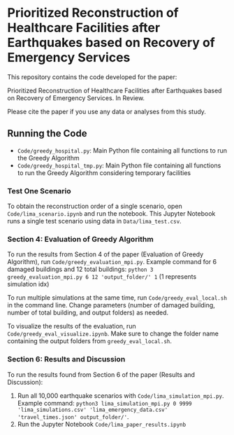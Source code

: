 # Prioritized Reconstruction of Healthcare Facilities after Earthquakes based on Recovery of Emergency Services

This repository contains the code developed for the paper:

Prioritized Reconstruction of Healthcare Facilities after Earthquakes based on Recovery of Emergency Services. In Review. 

Please cite the paper if you use any data or analyses from this study. 

## Running the Code

- `Code/greedy_hospital.py`: Main Python file containing all functions to run the Greedy Algorithm
- `Code/greedy_hospital_tmp.py`: Main Python file containing all functions to run the Greedy Algorithm considering temporary facilities

### Test One Scenario
To obtain the reconstruction order of a single scenario, open `Code/lima_scenario.ipynb` and run the notebook. This Jupyter Notebook runs a single test scenario using data in `Data/lima_test.csv`.

### Section 4: Evaluation of Greedy Algorithm

To run the results from Section 4 of the paper (Evaluation of Greedy Algorithm), run `Code/greedy_evaluation_mpi.py`.
Example command for 6 damaged buildings and 12 total buildings: 
`python 3 greedy_evaluation_mpi.py 6 12 'output_folder/' 1` (1 represents simulation idx)

To run multiple simulations at the same time, run `Code/greedy_eval_local.sh` in the command line. 
Change parameters (number of damaged building, number of total building, and output folders) as needed. 

To visualize the results of the evaluation, run `Code/greedy_eval_visualize.ipynb`. Make sure to change the folder name containing the output folders from `greedy_eval_local.sh`.

### Section 6: Results and Discussion

To run the results found from Section 6 of the paper (Results and Discussion):
1. Run all 10,000 earthquake scenarios with `Code/lima_simulation_mpi.py`. 
Example command: `python3 lima_simulation_mpi.py 0 9999 'lima_simulations.csv' 'lima_emergency_data.csv' 'travel_times.json' output_folder/'`. 
2. Run the Jupyter Notebook `Code/lima_paper_results.ipynb`
